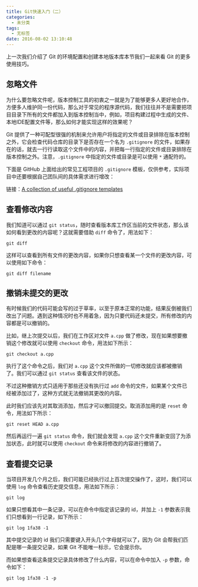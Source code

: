 ```yaml
---
title: Git快速入门（二）
categories:
  - 未分类
tags:
  - 无标签
date: 2016-08-02 13:10:48
---
```


上一次我们介绍了 Git 的环境配置和创建本地版本库本节我们一起来看 Git 的更多使用技巧。

## **忽略文件**

为什么要忽略文件呢，版本控制工具的初衷之一就是为了能够更多人更好地合作，方便多人维护同一份代码，那么对于常见的程序源代码，我们往往并不是需要把项目目录下所有的文件都加入到版本控制当中，例如，项目构建过程中生成的文件、本地IDE配置文件等，那么如何才能实现这样的效果呢？

Git 提供了一种可配型很强的机制来允许用户将指定的文件或目录排除在版本控制之外，它会检查代码仓库的目录下是否存在一个名为 ``.gitignore`` 的文件，如果存在的话，就去一行行读取这个文件中的内容，并把每一行指定的文件或目录排除在版本控制之外。注意，``.gitignore`` 中指定的文件或目录是可以使用 ``*`` 通配符的。

下面是 GitHub 上面给出的常见工程项目的 ``.gitignore`` 模板，仅供参考，实际项目中还要根据自己团队间的具体需求进行增改：

链接：[A collection of useful .gitignore templates](https://github.com/github/gitignore)

## **查看修改内容**

我们知道可以通过 ``git status``，随时查看版本库工作区当前的文件状态，那么该如何看到更改的内容呢？这就需要借助 ``diff`` 命令了，用法如下：
```
git diff
```

这样可以查看到所有文件的更改内容，如果你只想查看某一个文件的更改内容，可以使用如下命令：
```
git diff filename
```

## **撤销未提交的更改**

有时候我们的代码可能会写的过于草率，以至于原本正常的功能，结果反倒被我们改出了问题。遇到这种情况时也不用着急，因为只要代码还未提交，所有修改的内容都是可以撤销的。

比如，继上次提交以后，我们在工作区对文件 ``a.cpp`` 做了修改，现在如果想要撤销这个修改就可以使用 ``checkout`` 命令，用法如下所示：
```
git checkout a.cpp
```

执行了这个命令之后，我们对 ``a.cpp`` 这个文件所做的一切修改就应该都被撤销了。我们可以通过 ``git status`` 查看该文件的状态。

不过这种撤销方式只适用于那些还没有执行过 ``add`` 命令的文件，如果某个文件已经被添加过了，这种方式就无法撤销其更改的内容。

此时我们应该先对其取消添加，然后才可以撤回提交。取消添加用的是 ``reset`` 命令，用法如下所示：
```
git reset HEAD a.cpp
```

然后再运行一遍 ``git status`` 命令，我们就会发现 ``a.cpp`` 这个文件重新变回了为添加状态，此时就可以使用 ``checkout`` 命令来将修改的内容进行撤销了。

## **查看提交记录**

当项目开发几个月之后，我们可能已经执行过上百次提交操作了，这时，我们可以使用 ``log`` 命令查看历史提交信息，用法如下所示：
```
git log
```

如果只想看其中一条记录，可以在命令中指定该记录的 id，并加上 ``-1`` 参数表示我们只想看到一行记录，如下所示：
```
git log 1fa38 -1
```
其中提交记录的 id 我们只需要键入开头几个字母就可以了，因为 Git 会帮我们匹配是哪一条提交记录，如果 Git 不能唯一标示，它会提示你。

而如果想查看这条提交记录具体修改了什么内容，可以在命令中加入 ``-p`` 参数，命令如下：
```
git log 1fa38 -1 -p
```
